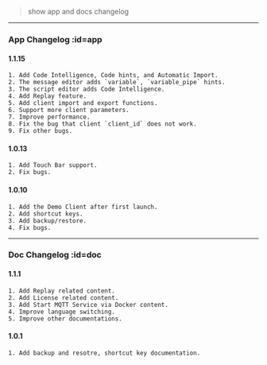 > show app and docs changelog

---

### App Changelog :id=app

#### 1.1.15

```
1. Add Code Intelligence, Code hints, and Automatic Import.
2. The message editor adds `variable`, `variable_pipe` hints.
3. The script editor adds Code Intelligence.
4. Add Replay feature.
5. Add client import and export functions.
6. Support more client parameters.
7. Improve performance.
8. Fix the bug that client `client_id` does not work.
9. Fix other bugs.
```

#### 1.0.13

```
1. Add Touch Bar support.
2. Fix bugs.
```

#### 1.0.10

```
1. Add the Demo Client after first launch.
2. Add shortcut keys.
3. Add backup/restore.
4. Fix bugs.
```

---

### Doc Changelog :id=doc

#### 1.1.1

```
1. Add Replay related content.
2. Add License related content.
3. Add Start MQTT Service via Docker content.
4. Improve language switching.
5. Improve other documentations.
```

#### 1.0.1

```
1. Add backup and resotre, shortcut key documentation.
```
